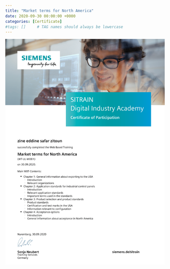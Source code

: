 ```yaml
---
title: "Market terms for North America"
date: 2020-09-30 00:00:00 +0000
categories: [Certificate]
#tags: []     # TAG names should always be lowercase
---
```



![Market terms for North America](./Certs/In_DB_lc.robots.LCPDFCertificateGenerationProductRobot_QA586MB-1.png "Market terms for North America")